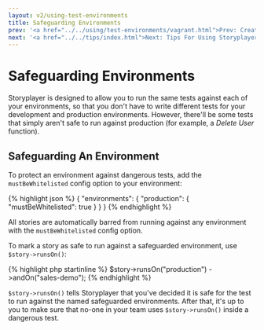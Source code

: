 ```yaml
---
layout: v2/using-test-environments
title: Safeguarding Environments
prev: '<a href="../../using/test-environments/vagrant.html">Prev: Creating Test Environments Using Vagrant</a>'
next: '<a href="../../tips/index.html">Next: Tips For Using Storyplayer</a>'
---
```


# Safeguarding Environments

Storyplayer is designed to allow you to run the same tests against each of your environments, so that you don't have to write different tests for your development and production environments.  However, there'll be some tests that simply aren't safe to run against production (for example, a _Delete User_ function).

## Safeguarding An Environment

To protect an environment against dangerous tests, add the `mustBeWhitelisted` config option to your environment:

{% highlight json %}
{
	"environments": {
		"production": {
			"mustBeWhitelisted": true
		}
	}
}
{% endhighlight %}

All stories are automatically barred from running against any environment with the `mustBeWhitelisted` config option.

To mark a story as safe to run against a safeguarded environment, use `$story->runsOn()`:

{% highlight php startinline %}
$story->runsOn("production")
      ->andOn("sales-demo");
{% endhighlight %}

`$story->runsOn()` tells Storyplayer that you've decided it is safe for the test to run against the named safeguarded environments.  After that, it's up to you to make sure that no-one in your team uses `$story->runsOn()` inside a dangerous test.